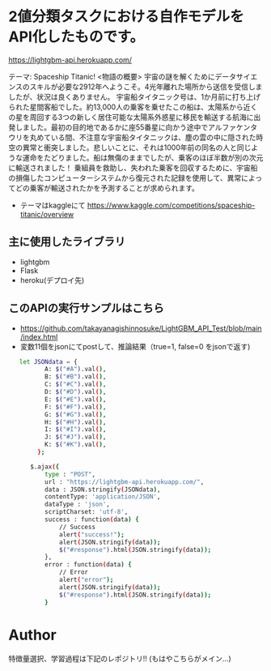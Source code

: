 # 2値分類タスクにおける自作モデルをAPI化したものです。
https://lightgbm-api.herokuapp.com/

テーマ: Spaceship Titanic!
<物語の概要>
宇宙の謎を解くためにデータサイエンスのスキルが必要な2912年へようこそ。4光年離れた場所から送信を受信しましたが、状況は良くありません。
宇宙船タイタニック号は、1か月前に打ち上げられた星間客船でした。約13,000人の乗客を乗せたこの船は、太陽系から近くの星を周回する3つの新しく居住可能な太陽系外惑星に移民を輸送する航海に出発しました。最初の目的地であるかに座55番星に向かう途中でアルファケンタウリを丸めている間、不注意な宇宙船タイタニックは、塵の雲の中に隠された時空の異常と衝突しました。悲しいことに、それは1000年前の同名の人と同じような運命をたどりました。船は無傷のままでしたが、乗客のほぼ半数が別の次元に輸送されました！
乗組員を救助し、失われた乗客を回収するために、宇宙船の損傷したコンピューターシステムから復元された記録を使用して、異常によってどの乗客が輸送されたかを予測することが求められます。
* テーマはkaggleにて https://www.kaggle.com/competitions/spaceship-titanic/overview

## 主に使用したライブラリ
* lightgbm
* Flask 
* heroku(デプロイ先)

## このAPIの実行サンプルはこちら
- https://github.com/takayanagishinnosuke/LightGBM_API_Test/blob/main/index.html
- 変数11個をjsonにてpostして、推論結果（true=1, false=0 をjsonで返す)

```bash
   let JSONdata = {
          A: $("#A").val(),
          B: $("#B").val(),
          C: $("#C").val(),
          D: $("#D").val(),
          E: $("#E").val(),
          F: $("#F").val(),
          G: $("#G").val(),
          H: $("#H").val(),
          I: $("#I").val(),
          J: $("#J").val(),
          K: $("#K").val(),
        };
```
```bash
      $.ajax({
          type : "POST",
          url : "https://lightgbm-api.herokuapp.com/",
          data : JSON.stringify(JSONdata),
          contentType: 'application/JSON',
          dataType : 'json',
          scriptCharset: 'utf-8',
          success : function(data) {
              // Success
              alert("success!");
              alert(JSON.stringify(data));
              $("#response").html(JSON.stringify(data));
          },
          error : function(data) {
              // Error
              alert("error");
              alert(JSON.stringify(data));
              $("#response").html(JSON.stringify(data));
          }
```

# Author
特徴量選択、学習過程は下記のレポジトリ!!
(もはやこちらがメイン…)
